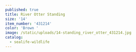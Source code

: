 ```yaml
---
published: true
title: River Otter Standing
size: '14'
item_number: '431214'
color: 'Brown '
image: /static/uploads/14-standing_river_otter_431214.jpg
catalog:
  - sealife-wildlife
---
```


